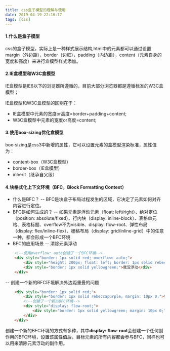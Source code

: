 ```yaml
---
title: css盒子模型的理解与使用
date: 2019-04-19 22:16:17
tags: [css]
---
```


#### 1.什么是盒子模型
css的盒子模型，实际上是一种样式展示结构,html中的元素都可以通过设置margin（外边距），border（边框），padding（内边距），content（元素自身的宽度和高度）来进行盒模型样式添加。
#### 2.IE盒模型和W3C盒模型
IE盒模型是IE6以下的浏览器所遵循的，目前大部分浏览器都是遵循标准的W3C盒模型；

IE盒模型和W3C盒模型的区别在于：
* IE盒模型中元素的宽度or高度=border+padding+content;
* W3C盒模型中元素的宽度or高度=content;

#### 3.使用box-sizing优化盒模型
box-sizing是css3中新增的属性，它可以设置元素的盒模型渲染标准，属性值为：
* content-box（W3C盒模型）
* border-box（IE盒模型）
* inherit（继承自父级）

#### 4.块格式化上下文环境（BFC，Block Formatting Context）
* 什么是BFC？
-- BFC是块盒子布局过程发生的区域，它决定了元素如何对齐内容进行定位。
* BFC是如何生成的？
-- 如果元素是浮动元素（float: left/right）、绝对定位（position: absolute/fixed）、行内块（display: inline-block）、表格单元格、表格标题、overflow不为visible、display: flow-root、弹性布局（display: flex/inline-flex）、栅格布局（display: grid/inline-grid）中的任意一种，都会形成一个BFC环境
* BFC的应用场景
-- 清除元素浮动

```html
    <!--使用overflow: auto创建了一个BFC环境-->
    <div style="border: 1px solid red; overflow: auto;">
        <div style="height: 200px; float: left; border: 1px solid rebeccapurple;">我浮动了</div>
        <div style="border: 1px solid yellowgreen;">我没浮动</div>
    </div>
```
-- 创建一个新的BFC环境解决外边距重叠的问题
```html
    <div style="border: 1px solid red;">
        <div style="border: 1px solid rebeccapurple; margin: 10px 0;">我浮动了</div>
        <!--创建了一个新的BFC环境-->
        <div style="display: flow-root;">
            <div style="border: 1px solid yellowgreen; margin: 10px 0;">我没浮动</div>
        </div>
    </div>
```
创建一个新的BFC环境的方式有多种，其中**display: flow-root**会创建一个任何副作用的BFC环境，设置该属性值后，目标元素的所有内容都会参与BFC，同样也可以用来清除元素浮动的副作用。